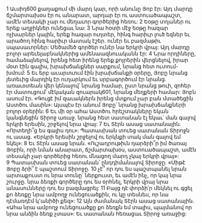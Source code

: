 1 Աւսիդ600 քաղաքում մի մարդ կար, որի անունը Յոբ էր: Այդ մարդը ճշմարտախօս էր ու անարատ, արդար էր ու աստուածապաշտ, ամէն տեսակի չար ու մեղաւոր գործերից հեռու: 2 Եօթը տղաներ ու երեք աղջիկներ ունեցաւ նա: 3 Նրա հօտի մէջ եօթը հազար ոչխարներ կային, երեք հազար ուղտեր, հինգ հարիւր լուծ եզներ եւ արածող հինգ հարիւր մատակ էշեր. ունէր եւ բազմաթիւ սպասաւորներ: Մեծամեծ գործեր ունէր նա երկրի վրայ: Այդ մարդը բոլոր արեւելաբնակներից ամենաազնուականն էր:
4 Նրա որդիները, համաձայնելով, իրենց հետ իրենց երեք քոյրերին վերցնելով, իրար մօտ էին գալիս, խրախճանքներ սարքում, նրանց հետ ուտում-խմում: 5 Եւ երբ աւարտւում էին խրախճանքի օրերը, Յոբը նրանց յետեւից մարդիկ էր ուղարկում եւ սրբագործում էր նրանց. առաւօտեան վեր կենալով՝ նրանց համար, ըստ նրանց թուի, զոհեր էր մատուցում՝ մէկական զուարակ601, նրանց մեղքերի համար: Յոբն ասում էր. «Գուցէ իմ զաւակներն իրենց մտքում չար բան մտածեցին Աստծու մասին»: Այսպէս էր անում Յոբը՝ նրանց խրախճանքների բոլոր օրերին:
6 Եւ մի օր ահա Աստծու հրեշտակները եկան կանգնեցին Տիրոջ առաջ. նրանց հետ սատանան էլ եկաւ՝ ման գալով երկրի երեսին, շրջելով նրա վրայ: 7 Եւ Տէրն ասաց սատանային. «Որտեղի՞ց ես գալիս դու»: Պատասխան տուեց սատանան Տիրոջն ու ասաց. «Երկրի երեսին շրջելով ու երկնքի տակ ման գալով եմ եկել»: 8 Եւ Տէրն ասաց նրան. «Ուշադրութիւն դարձրի՞ր իմ ծառայ Յոբին, որի նման անարատ, ճշմարտախօս, աստուածապաշտ, ամէն տեսակի չար գործերից հեռու մնացող մարդ չկայ երկրի վրայ»: 9 Պատասխան տուեց սատանան՝ ընդդիմանալով Տիրոջը. «Միթէ Յոբը ձրի՞ է պաշտում Տիրոջը. 10 չէ՞ որ դու ես պաշտպանել նրան արտաքուստ ու նրա տունը՝ ներքուստ, եւ ամէն ինչ, որ կայ նրա շուրջը. նրա ձեռքի գործերը դու ես օրհնել, երկրի վրայ նրա անասունները դու ես բազմացրել: 11 Բայց դէ փորձի՛ր մեկնել ու գցել քո ձեռքը նրա ամբողջ ունեցուածքին, ու կը տեսնես, որ նա դէմառդէմ կ՚անիծի քեզ»: 12 Այն ժամանակ Տէրն ասաց սատանային. «Ահա նրա ամբողջ ունեցուածքը քո ձեռքն եմ տալիս, պայմանով որ նրա անձին ձեռք չտաս»: Եւ սատանան հեռացաւ Տիրոջ առաջից:
